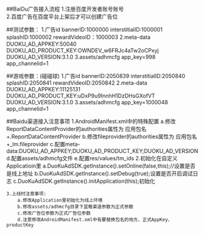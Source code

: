 ##BaiDu广告接入流程
	1.注册百度开发者账号账号  
	2.百度广告在百度平台上架后才可以创建广告位
	
##测试参数：
	1.广告id
		bannerID:1000000
		interstitialID:1000001
		splashID:1000002
		rewardVideoID：1000003
	2.meta-data
		DUOKU_AD_APPKEY:50040
		DUOKU_AD_PRODUCT_KEY:OWNDEV_w6FRJc4aTw2oCPxyj
		DUOKU_AD_VERSION:3.1.0
	3.assets/adhmcfg
		app_key=998
		app_channelid=1

##游戏参数：(碰碰球)
	1.广告id
		bannerID:2050839
		interstitialID:2050840
		splashID:2050841
		rewardVideoID:2050842
	2.meta-data
		DUOKU_AD_APPKEY:11125131
		DUOKU_AD_PRODUCT_KEY:uDxP9u9InnhH1DzDHsGXofVT
		DUOKU_AD_VERSION:3.1.0
	3.assets/adhmcfg
		app_key=1000048
		app_channelid=1


##Baidu渠道接入注意事项
	1.AndroidManifest.xml中的特殊配置
		a.修改ReportDataContentProvider的authorities属性为 应用包名+.ReportDataContentProvider
		b.修改fileprovider的authorities属性为 应用包名+_lm.fileprovider
		c.配置meta-data:DUOKU_AD_APPKEY;DUOKU_AD_PRODUCT_KEY;DUOKU_AD_VERSION
		d.配置assets/adhmcfg文件
		e.配置res/values/tm_ids
	2.初始化在自定义Applicatioin里
		a.DuoKuAdSDK.getInstance().setOnline(false,this);//设置是否是线上地址
		b.DuoKuAdSDK.getInstance().setDebug(true);设置是否开启调试日志
		c.DuoKuAdSDK.getInstance().initApplication(this);初始化

	3.上线时注意事项:  
		a.修改Application里初始化为线上环境
		b.修改assets/adhmcfg目录下蓝莓渠道参数为正式参数  
		c.修改广告位参数为正式广告位参数
		d.注意修改AndroidManifest.xml中有要替换包名的地方、正式AppKey、productKey